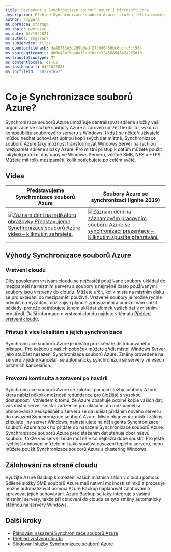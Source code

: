 ```yaml
---
title: Seznámení s Synchronizace souborů Azure | Microsoft Docs
description: Přehled Synchronizace souborů Azure, službu, která umožňuje vytvářet a používat sdílené složky souborů sítě v cloudu s využitím standardního standardního protokolu SMB.
author: roygara
ms.service: storage
ms.topic: overview
ms.date: 04/19/2021
ms.author: rogarana
ms.subservice: files
ms.openlocfilehash: da40783e3d299b0edf27c6d045dbc6dcfc5cf964
ms.sourcegitcommit: 4b0e424f5aa8a11daf0eec32456854542a2f5df0
ms.translationtype: MT
ms.contentlocale: cs-CZ
ms.lasthandoff: 04/20/2021
ms.locfileid: "107797657"
---
```

# <a name="what-is-azure-file-sync"></a>Co je Synchronizace souborů Azure?
Synchronizace souborů Azure umožňuje centralizovat sdílené složky vaší organizace ve službě soubory Azure a zároveň udržet flexibilitu, výkon a kompatibilitu souborového serveru s Windows. I když se někteří uživatelé můžou nechat uchovávat úplnou kopii svých dat místně, Synchronizace souborů Azure taky možnost transformovat Windows Server na rychlou mezipaměť sdílené složky Azure. Pro místní přístup k datům můžete použít jakýkoli protokol dostupný ve Windows Serveru, včetně SMB, NFS a FTPS. Můžete mít tolik mezipamětí, kolik potřebujete po celém světě.   

## <a name="videos"></a>Videa
| Představujeme Synchronizace souborů Azure | Soubory Azure se synchronizací (Ignite 2019)  |
|-|-|
| [![Záznam dění na indikátoru obrazovky Představujeme Synchronizace souborů Azure video – kliknutím zahrajete.](../files/media/storage-files-introduction/azure-file-sync-video-snapshot.png)](https://www.youtube.com/watch?v=Zm2w8-TRn-o) | [![Záznam dění na záznamovém pracovním souboru Azure se synchronizací prezentace – Kliknutím spustíte přehrávání.](../files/media/storage-files-introduction/ignite-2018-video.png)](https://www.youtube.com/embed/6E2p28XwovU) |

## <a name="benefits-of-azure-file-sync"></a>Výhody Synchronizace souborů Azure

### <a name="cloud-tiering"></a>Vrstvení cloudu
Díky povoleným vrstvám cloudu se nejčastěji používané soubory ukládají do mezipaměti na místním serveru a soubory s nejméně často používanými soubory jsou vrstveny do cloudu. Můžete určit, kolik místa na místním disku se pro ukládání do mezipaměti používá. Vrstvené soubory je možné rychle odvolat na vyžádání, což zajistí plynulé zprovoznění a umožní vám snížit náklady, protože potřebujete jenom ukládat zlomek vašich dat v místním prostředí. Další informace o vrstvení cloudu najdete v tématu [Přehled vrstvení cloudu](file-sync-cloud-tiering-overview.md). 

### <a name="multi-site-access-and-sync"></a>Přístup k více lokalitám a jejich synchronizace
Synchronizace souborů Azure je ideální pro scénáře distribuovaného přístupu. Pro každou z vašich poboček můžete zřídit místní Windows Server jako součást nasazení Synchronizace souborů Azure. Změny provedené na serveru v jedné kanceláři se automaticky synchronizují se servery ve všech ostatních kancelářích.

### <a name="business-continuity-and-disaster-recovery"></a>Provozní kontinuita a zotavení po havárii
Synchronizace souborů Azure se zálohují pomocí služby soubory Azure, která nabízí několik možností redundance pro úložiště s vysokou dostupností. Vzhledem k tomu, že Azure obsahuje odolné kopie vašich dat, váš místní server se stal zařízením pro ukládání do mezipaměti a obnovování z neúspěšného serveru se dá udělat přidáním nového serveru do nasazení Synchronizace souborů Azure. Místo obnovení z místní zálohy zřizujete jiný server Windows, nainstalujete na něj agenta Synchronizace souborů Azure a pak ho přidáte do nasazení Synchronizace souborů Azure. Synchronizace souborů Azure před stažením dat stahuje obor názvů souboru, takže váš server bude možné v co nejbližší době spustit. Pro ještě rychlejší obnovení můžete mít jako součást nasazení teplého serveru, nebo můžete použít Synchronizace souborů Azure s clustering Windows.

## <a name="cloud-side-backup"></a>Zálohování na straně cloudu
Využijte Azure Backup k omezení vašich místních záloh v cloudu pomocí. Sdílené složky SMB souborů Azure mají nativní možnosti snímků a proces je možné automatizovat pomocí Azure Backup naplánovat zálohování a spravovat jejich uchovávání. Azure Backup se taky integruje s vašimi místními servery, takže při obnovení do cloudu se tyto změny automaticky stáhnou na servery Windows.  

## <a name="next-steps"></a>Další kroky
* [Plánování nasazení Synchronizace souborů Azure](file-sync-planning.md)
* [Přehled vrstvení cloudu](file-sync-cloud-tiering-overview.md)
* [Sledování služby Synchronizace souborů Azure](file-sync-monitoring.md)